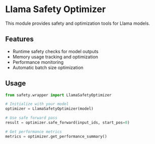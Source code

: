 # Llama Safety Optimizer

This module provides safety and optimization tools for Llama models.

## Features

- Runtime safety checks for model outputs
- Memory usage tracking and optimization
- Performance monitoring
- Automatic batch size optimization

## Usage

```python
from safety.wrapper import LlamaSafetyOptimizer

# Initialize with your model
optimizer = LlamaSafetyOptimizer(model)

# Use safe forward pass
result = optimizer.safe_forward(input_ids, start_pos=0)

# Get performance metrics
metrics = optimizer.get_performance_summary()
```
